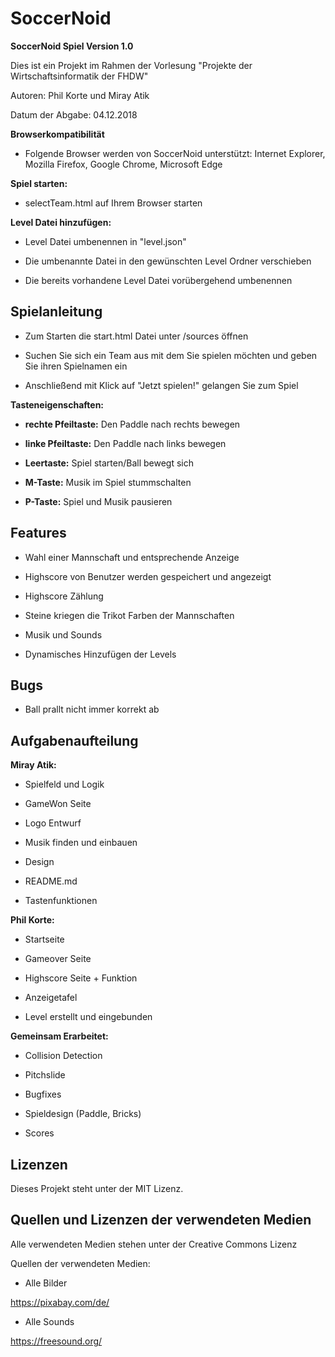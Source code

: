 # SoccerNoid

**SoccerNoid Spiel Version 1.0**

Dies ist ein Projekt im Rahmen der Vorlesung "Projekte der Wirtschaftsinformatik der FHDW"

Autoren: Phil Korte und Miray Atik

Datum der Abgabe: 04.12.2018

**Browserkompatibilität**

- Folgende Browser werden von SoccerNoid unterstützt: Internet Explorer, Mozilla Firefox, Google Chrome, Microsoft Edge

**Spiel starten:**

- selectTeam.html auf Ihrem Browser starten 

**Level Datei hinzufügen:**

- Level Datei umbenennen in "level.json"

- Die umbenannte Datei in den gewünschten Level Ordner verschieben

- Die bereits vorhandene Level Datei vorübergehend umbenennen

## Spielanleitung

- Zum Starten die start.html Datei unter /sources öffnen

- Suchen Sie sich ein Team aus mit dem Sie spielen möchten und geben Sie ihren Spielnamen ein

- Anschließend mit Klick auf "Jetzt spielen!" gelangen Sie zum Spiel

**Tasteneigenschaften:**

- **rechte Pfeiltaste:** Den Paddle nach rechts bewegen

- **linke Pfeiltaste:** Den Paddle nach links bewegen

- **Leertaste:** Spiel starten/Ball bewegt sich

- **M-Taste:** Musik im Spiel stummschalten

- **P-Taste:** Spiel und Musik pausieren


## Features

- Wahl einer Mannschaft und entsprechende Anzeige 

- Highscore von Benutzer werden gespeichert und angezeigt

- Highscore Zählung

- Steine kriegen die Trikot Farben der Mannschaften 

- Musik und Sounds

- Dynamisches Hinzufügen der Levels


## Bugs

- Ball prallt nicht immer korrekt ab 

## Aufgabenaufteilung

**Miray Atik:**

- Spielfeld und Logik

- GameWon Seite

- Logo Entwurf

- Musik finden und einbauen

- Design

- README.md

- Tastenfunktionen

**Phil Korte:**

- Startseite

- Gameover Seite

- Highscore Seite + Funktion

- Anzeigetafel

- Level erstellt und eingebunden

**Gemeinsam Erarbeitet:**

- Collision Detection

- Pitchslide

- Bugfixes

- Spieldesign (Paddle, Bricks)

- Scores

## Lizenzen

Dieses Projekt steht unter der MIT Lizenz.

## Quellen und Lizenzen der verwendeten Medien

Alle verwendeten Medien stehen unter der Creative Commons Lizenz

Quellen der verwendeten Medien:

- Alle Bilder

https://pixabay.com/de/

- Alle Sounds

https://freesound.org/





